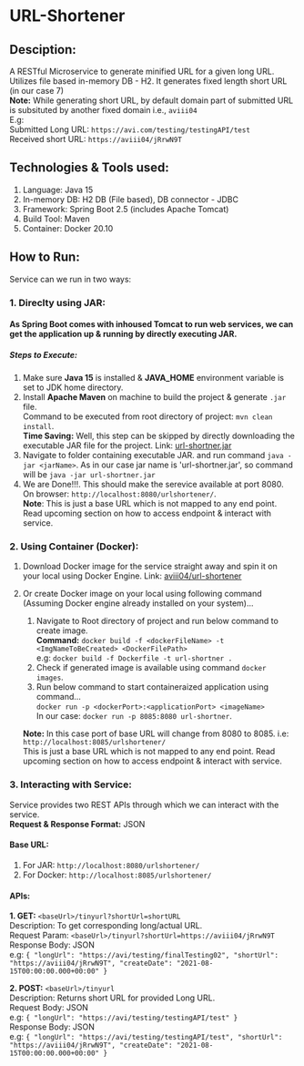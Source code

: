 # URL-Shortener
## Desciption:
A RESTful Microservice to generate minified URL for a given long URL. Utilizes file based in-memory DB - H2. It generates fixed length short URL (in our case 7)</br>
**Note:** While generating short URL, by default domain part of submitted URL is subsituted by another fixed domain i.e., `aviii04`</br>
E.g:</br> Submitted Long URL: `https://avi.com/testing/testingAPI/test`</br>
Received short URL: `https://aviii04/jRrwN9T`

## Technologies & Tools used:
1. Language: Java 15
2. In-memory DB: H2 DB (File based), DB connector - JDBC
3. Framework: Spring Boot 2.5 (includes Apache Tomcat)
4. Build Tool: Maven
5. Container: Docker 20.10

## How to Run:
Service can we run in two ways:
### 1. Direclty using JAR: 
#### As Spring Boot comes with inhoused Tomcat to run web services, we can get the application up & running by directly executing JAR.

##### Steps to Execute:
1. Make sure **Java 15** is installed & **JAVA_HOME** environment variable is set to JDK home directory.
2. Install **Apache Maven** on machine to build the project & generate `.jar` file. </br> Command to be executed from root directory of project: `mvn clean install`.</br>
  **Time Saving:** Well, this step can be skipped by directly downloading the executable JAR file for the project. Link: [url-shortner.jar](https://drive.google.com/file/d/1jaFXGfNLPdd7p96PTx9BA9Sgbf85dQfE/view?usp=sharing)
3. Navigate to folder containing executable JAR. and run command `java -jar <jarName>`. As in our case jar name is 'url-shortner.jar', so command will be `java -jar url-shortner.jar`
4. We are Done!!!. This should make the serevice available at port 8080. On browser: `http://localhost:8080/urlshortener/`. </br>
   **Note**: This is just a base URL which is not mapped to any end point. Read upcoming section on how to access endpoint & interact with service.


### 2. Using Container (Docker):
1. Download Docker image for the service straight away and spin it on your local using Docker Engine. Link: [aviii04/url-shortener](https://hub.docker.com/r/aviii04/url-shortener)
2. Or create Docker image on your local using following command (Assuming Docker engine already installed on your system)...
   1. Navigate to Root directory of project and run below command to create image.</br> **Command:** `docker build -f <dockerFileName> -t <ImgNameToBeCreated> <DockerFilePath>` </br>
      e.g: `docker build -f Dockerfile -t url-shortner .`
   3.  Check if generated image is available using command `docker images`.
   4.  Run below command to start containeraized application using command...</br> `docker run -p <dockerPort>:<applicationPort> <imageName>`</br>
      In our case: `docker run -p 8085:8080 url-shortner`.
      
      **Note:** In this case port of base URL will change from 8080 to 8085. i.e: `http://localhost:8085/urlshortener/`</br>
      This is just a base URL which is not mapped to any end point. Read upcoming section on how to access endpoint & interact with service.

### 3. Interacting with Service:
Service provides two REST APIs through which we can interact with the service.</br>
**Request & Response Format:** JSON
#### Base URL:
 1. For JAR: `http://localhost:8080/urlshortener/`
 2. For Docker: `http://localhost:8085/urlshortener/`

#### APIs: 
 **1. GET:** `<baseUrl>/tinyurl?shortUrl=shortURL`</br>
    Description: To get corresponding long/actual URL.</br>
    Request Param: `<baseUrl>/tinyurl?shortUrl=https://aviii04/jRrwN9T` </br>
    Response Body: JSON </br> e.g:
    `{
    "longUrl": "https://avi/testing/finalTesting02",
    "shortUrl": "https://aviii04/jRrwN9T",
    "createDate": "2021-08-15T00:00:00.000+00:00"
}`

 **2. POST:** `<baseUrl>/tinyurl`</br>
 Description: Returns short URL for provided Long URL.</br>
    Request Body: JSON</br> e.g:
 `{
    "longUrl": "https://avi/testing/testingAPI/test"
}`</br>
Response Body: JSON</br> e.g:
`{
    "longUrl": "https://avi/testing/testingAPI/test",
    "shortUrl": "https://aviii04/jRrwN9T",
    "createDate": "2021-08-15T00:00:00.000+00:00"
}`

 
 



